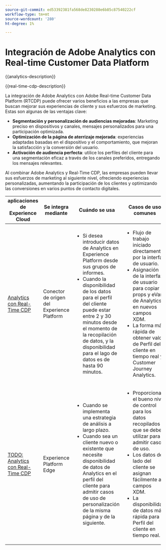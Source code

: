 ```yaml
---
source-git-commit: ed53392381fa568de8230288e6b85c87540222cf
workflow-type: tm+mt
source-wordcount: '280'
ht-degree: 1%

---
```



# Integración de Adobe Analytics con Real-time Customer Data Platform

{{analytics-description}}

{{real-time-cdp-description}}

La integración de Adobe Analytics con Adobe Real-time Customer Data Platform (RTCDP) puede ofrecer varios beneficios a las empresas que buscan mejorar sus experiencias de cliente y sus esfuerzos de marketing. Estas son algunas de las ventajas clave:

+ **Segmentación y personalización de audiencias mejoradas**: Marketing preciso en dispositivos y canales, mensajes personalizados para una participación optimizada.
+ **Optimización de la página de aterrizaje mejorada**: experiencias adaptadas basadas en el dispositivo y el comportamiento, que mejoran la satisfacción y la conversión del usuario.
+ **Activación de audiencia perfecta**: utilice los perfiles del cliente para una segmentación eficaz a través de los canales preferidos, entregando los mensajes relevantes.

Al combinar Adobe Analytics y Real-Time CDP, las empresas pueden llevar sus esfuerzos de marketing al siguiente nivel, ofreciendo experiencias personalizadas, aumentando la participación de los clientes y optimizando las conversiones en varios puntos de contacto digitales.

<table>
    <thead>
        <tr>
            <th>aplicaciones de Experience Cloud</th>
            <th>Se integra mediante</th>
            <th>Cuándo se usa</th>
            <th>Casos de uso comunes</th>
        </tr>
    </thead>
    <tr>
        <td><a href="../../integrations/tutorials/analytics-real-time-cdp/experience-platform-source-connector.md" target="_blank" rel="noreferrer">Analytics con Real-Time CDP</a></td>
        <td>Conector de origen del Experience Platform</td>
        <td>
            <ul>
                <li>Si desea introducir datos de Analytics en Experience Platform desde sus grupos de informes.</li>
                <li>Cuando la disponibilidad de los datos para el perfil del cliente puede estar entre 2 y 30 minutos desde el momento de la recopilación de datos, y la disponibilidad para el lago de datos es de hasta 90 minutos.</li>
            </ul>
        </td>
        <td>
            <ul>
                <li>Flujo de trabajo iniciado directamente por la interfaz de usuario.</li>
                <li>Asignación de la interfaz de usuario para copiar props y eVars de Analytics en nuevos campos XDM.</li>
                <li>La forma más rápida de obtener valor de Perfil del cliente en tiempo real y Customer Journey Analytics.</li>
            </ul>
        </td>
    </tr>
    <tr>
        <td><a href="https://adobe.com" target="_blank" rel="noreferrer">TODO: Analytics con Real-Time CDP</a></td>
        <td>Experience Platform Edge</td>
        <td>
            <ul>
                <li>Cuando se implementa una estrategia de análisis a largo plazo.</li>
                <li>Cuando sea un cliente nuevo o existente que necesite disponibilidad de datos de Analytics en el perfil del cliente para admitir casos de uso de personalización de la misma página y de la siguiente.</li>
            </ul>
        </td>
        <td>
            <ul>
                <li>Proporciona el bueno nivel de control para los datos recopilados que se deben utilizar para admitir casos de uso.</li>
                <li>Los datos del lado del cliente se asignan fácilmente a campos XDM.</li>
                <li>La disponibilidad de datos más rápida para el Perfil del cliente en tiempo real.</li>
            </ul>
        </td>
    </tr>            
</table>
